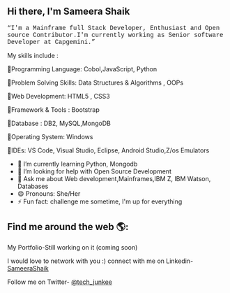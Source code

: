 <h2> Hi there, I'm Sameera Shaik </h2>


<p style="font-family:courier;"><q>I'm a Mainframe full Stack Developer, Enthusiast and Open source Contributor.I'm currently working as Senior software Developer at Capgemini.</q><p>

My skills include :
<p>🔹️Programming Language: Cobol,JavaScript, Python </p>
<p>🔹️Problem Solving Skills: Data Structures & Algorithms , OOPs </p>
<p>🔹️Web Development: HTML5 , CSS3 </p>
<p>🔹️Framework & Tools : Bootstrap </p>
<p>🔹️Database : DB2, MySQL,MongoDB </p>
<p>🔹️Operating System: Windows </p>
<p>🔹️IDEs: VS Code, Visual Studio, Eclipse, Android Studio,Z/os Emulators </p>

- 🌱 I’m currently learning Python, Mongodb
- 🤔 I’m looking for help with Open Source Development 
- 💬 Ask me about Web development,Mainframes,IBM Z, IBM Watson, Databases
- 😄 Pronouns: She/Her
- ⚡ Fun fact: challenge me sometime, I'm up for everything 

<h2> Find me around the web 🌎: </h2>
<p>My Portfolio-Still working on it (coming soon)</p>
<p>I would love to network with you :) connect with me on Linkedin- <a href="https://www.linkedin.com/in/sameera-shaik/">SameeraShaik</a></p>
<p>Follow me on Twitter- <a href="https://twitter.com/Tech_junkee@Twitter/">@tech_junkee</a></p>

